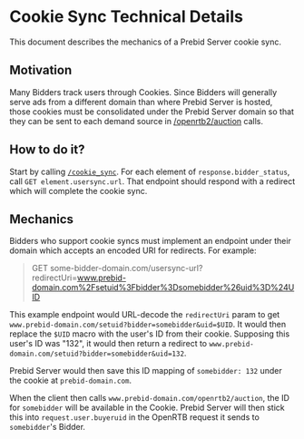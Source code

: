 # Cookie Sync Technical Details

This document describes the mechanics of a Prebid Server cookie sync.

## Motivation

Many Bidders track users through Cookies. Since Bidders will generally serve ads from a different domain
than where Prebid Server is hosted, those cookies must be consolidated under the Prebid Server domain so
that they can be sent to each demand source in [/openrtb2/auction](../endpoints/openrtb2/auction.md) calls.

## How to do it?

Start by calling [`/cookie_sync`](../endpoints/cookieSync.md). For each element of `response.bidder_status`,
call `GET element.usersync.url`. That endpoint should respond with a redirect which will complete the cookie sync.

## Mechanics

Bidders who support cookie syncs must implement an endpoint under their domain which accepts
an encoded URI for redirects. For example:

> GET some-bidder-domain.com/usersync-url?redirectUri=www.prebid-domain.com%2Fsetuid%3Fbidder%3Dsomebidder%26uid%3D%24UID

This example endpoint would URL-decode the `redirectUri` param to get `www.prebid-domain.com/setuid?bidder=somebidder&uid=$UID`.
It would then replace the `$UID` macro with the user's ID from their cookie. Supposing this user's ID was "132",
it would then return a redirect to `www.prebid-domain.com/setuid?bidder=somebidder&uid=132`.

Prebid Server would then save this ID mapping of `somebidder: 132` under the cookie at `prebid-domain.com`.

When the client then calls `www.prebid-domain.com/openrtb2/auction`, the ID for `somebidder` will be available in the Cookie.
Prebid Server will then stick this into `request.user.buyeruid` in the OpenRTB request it sends to `somebidder`'s Bidder.
